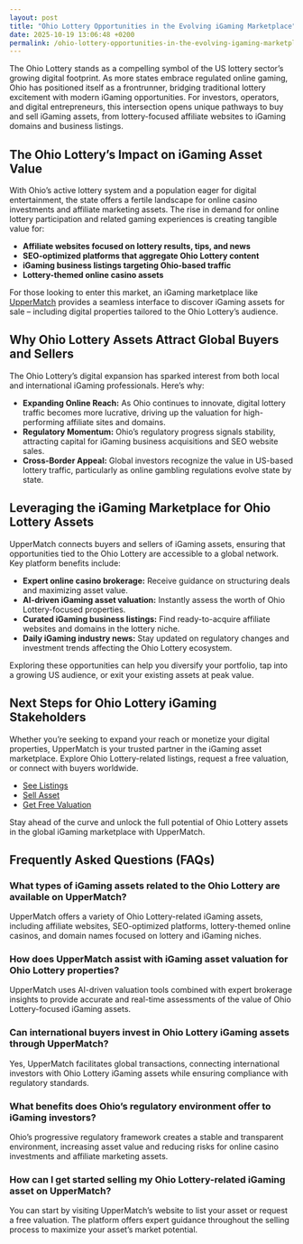 ```yaml
---
layout: post
title: "Ohio Lottery Opportunities in the Evolving iGaming Marketplace"
date: 2025-10-19 13:06:48 +0200
permalink: /ohio-lottery-opportunities-in-the-evolving-igaming-marketplace/
---
```

The Ohio Lottery stands as a compelling symbol of the US lottery sector’s growing digital footprint. As more states embrace regulated online gaming, Ohio has positioned itself as a frontrunner, bridging traditional lottery excitement with modern iGaming opportunities. For investors, operators, and digital entrepreneurs, this intersection opens unique pathways to buy and sell iGaming assets, from lottery-focused affiliate websites to iGaming domains and business listings.

## The Ohio Lottery’s Impact on iGaming Asset Value

With Ohio’s active lottery system and a population eager for digital entertainment, the state offers a fertile landscape for online casino investments and affiliate marketing assets. The rise in demand for online lottery participation and related gaming experiences is creating tangible value for:

- **Affiliate websites focused on lottery results, tips, and news**
- **SEO-optimized platforms that aggregate Ohio Lottery content**
- **iGaming business listings targeting Ohio-based traffic**
- **Lottery-themed online casino assets**

For those looking to enter this market, an iGaming marketplace like [UpperMatch](https://www.uppermatch.com) provides a seamless interface to discover iGaming assets for sale – including digital properties tailored to the Ohio Lottery’s audience.

## Why Ohio Lottery Assets Attract Global Buyers and Sellers

The Ohio Lottery’s digital expansion has sparked interest from both local and international iGaming professionals. Here’s why:

- **Expanding Online Reach:** As Ohio continues to innovate, digital lottery traffic becomes more lucrative, driving up the valuation for high-performing affiliate sites and domains.
- **Regulatory Momentum:** Ohio’s regulatory progress signals stability, attracting capital for iGaming business acquisitions and SEO website sales.
- **Cross-Border Appeal:** Global investors recognize the value in US-based lottery traffic, particularly as online gambling regulations evolve state by state.

## Leveraging the iGaming Marketplace for Ohio Lottery Assets

UpperMatch connects buyers and sellers of iGaming assets, ensuring that opportunities tied to the Ohio Lottery are accessible to a global network. Key platform benefits include:

- **Expert online casino brokerage:** Receive guidance on structuring deals and maximizing asset value.
- **AI-driven iGaming asset valuation:** Instantly assess the worth of Ohio Lottery-focused properties.
- **Curated iGaming business listings:** Find ready-to-acquire affiliate websites and domains in the lottery niche.
- **Daily iGaming industry news:** Stay updated on regulatory changes and investment trends affecting the Ohio Lottery ecosystem.

Exploring these opportunities can help you diversify your portfolio, tap into a growing US audience, or exit your existing assets at peak value.

## Next Steps for Ohio Lottery iGaming Stakeholders

Whether you’re seeking to expand your reach or monetize your digital properties, UpperMatch is your trusted partner in the iGaming asset marketplace. Explore Ohio Lottery-related listings, request a free valuation, or connect with buyers worldwide.

- [See Listings](https://www.uppermatch.com)
- [Sell Asset](https://www.uppermatch.com)
- [Get Free Valuation](https://www.uppermatch.com)

Stay ahead of the curve and unlock the full potential of Ohio Lottery assets in the global iGaming marketplace with UpperMatch.

## Frequently Asked Questions (FAQs)

### What types of iGaming assets related to the Ohio Lottery are available on UpperMatch?
UpperMatch offers a variety of Ohio Lottery-related iGaming assets, including affiliate websites, SEO-optimized platforms, lottery-themed online casinos, and domain names focused on lottery and iGaming niches.

### How does UpperMatch assist with iGaming asset valuation for Ohio Lottery properties?
UpperMatch uses AI-driven valuation tools combined with expert brokerage insights to provide accurate and real-time assessments of the value of Ohio Lottery-focused iGaming assets.

### Can international buyers invest in Ohio Lottery iGaming assets through UpperMatch?
Yes, UpperMatch facilitates global transactions, connecting international investors with Ohio Lottery iGaming assets while ensuring compliance with regulatory standards.

### What benefits does Ohio’s regulatory environment offer to iGaming investors?
Ohio’s progressive regulatory framework creates a stable and transparent environment, increasing asset value and reducing risks for online casino investments and affiliate marketing assets.

### How can I get started selling my Ohio Lottery-related iGaming asset on UpperMatch?
You can start by visiting UpperMatch’s website to list your asset or request a free valuation. The platform offers expert guidance throughout the selling process to maximize your asset’s market potential.

<script type="application/ld+json">
{
  "@context": "https://schema.org",
  "@type": "BlogPosting",
  "headline": "Ohio Lottery Opportunities in the Evolving iGaming Marketplace",
  "description": "Explore how Ohio Lottery's digital expansion creates lucrative opportunities for buying and selling iGaming assets, including affiliate websites, online casinos, and domains through UpperMatch's marketplace.",
  "author": {
    "@type": "Person",
    "name": "UpperMatch"
  },
  "publisher": {
    "@type": "Organization",
    "name": "UpperMatch",
    "logo": {
      "@type": "ImageObject",
      "url": "https://www.uppermatch.com/logo.png"
    }
  },
  "mainEntityOfPage": {
    "@type": "WebPage",
    "@id": "https://www.uppermatch.com/blog/ohio-lottery-opportunities-igaming-marketplace"
  },
  "datePublished": "2024-06-01",
  "dateModified": "2024-06-01",
  "inLanguage": "en-US",
  "keywords": "iGaming marketplace, buy online casinos, sell affiliate websites, iGaming assets for sale, online casino investments, iGaming M&A platform, affiliate site marketplace, SEO website sales, iGaming business listings, buy and sell iGaming assets, Ohio Lottery, iGaming asset valuation, online casino brokerage"
}
</script>

<script type="application/ld+json">
{
  "@context": "https://schema.org",
  "@type": "FAQPage",
  "mainEntity": [
    {
      "@type": "Question",
      "name": "What types of iGaming assets related to the Ohio Lottery are available on UpperMatch?",
      "acceptedAnswer": {
        "@type": "Answer",
        "text": "UpperMatch offers a variety of Ohio Lottery-related iGaming assets, including affiliate websites, SEO-optimized platforms, lottery-themed online casinos, and domain names focused on lottery and iGaming niches."
      }
    },
    {
      "@type": "Question",
      "name": "How does UpperMatch assist with iGaming asset valuation for Ohio Lottery properties?",
      "acceptedAnswer": {
        "@type": "Answer",
        "text": "UpperMatch uses AI-driven valuation tools combined with expert brokerage insights to provide accurate and real-time assessments of the value of Ohio Lottery-focused iGaming assets."
      }
    },
    {
      "@type": "Question",
      "name": "Can international buyers invest in Ohio Lottery iGaming assets through UpperMatch?",
      "acceptedAnswer": {
        "@type": "Answer",
        "text": "Yes, UpperMatch facilitates global transactions, connecting international investors with Ohio Lottery iGaming assets while ensuring compliance with regulatory standards."
      }
    },
    {
      "@type": "Question",
      "name": "What benefits does Ohio’s regulatory environment offer to iGaming investors?",
      "acceptedAnswer": {
        "@type": "Answer",
        "text": "Ohio’s progressive regulatory framework creates a stable and transparent environment, increasing asset value and reducing risks for online casino investments and affiliate marketing assets."
      }
    },
    {
      "@type": "Question",
      "name": "How can I get started selling my Ohio Lottery-related iGaming asset on UpperMatch?",
      "acceptedAnswer": {
        "@type": "Answer",
        "text": "You can start by visiting UpperMatch’s website to list your asset or request a free valuation. The platform offers expert guidance throughout the selling process to maximize your asset’s market potential."
      }
    }
  ]
}
</script>